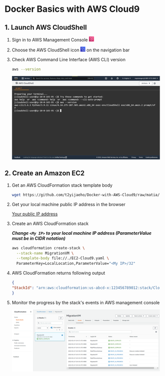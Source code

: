 # Docker Basics with AWS Cloud9


## 1. Launch AWS CloudShell

1. Sign in to AWS Management Console <img src="https://github.com/t2yijaeho/Docker-with-AWS-Cloud9/blob/matia/images/AWS%20Management%20Console.png?raw=true" width="16">

2. Choose the AWS CloudShell icon <img src="https://github.com/t2yijaeho/Docker-with-AWS-Cloud9/blob/matia/images/AWS%20CloudShell.png?raw=true" width="16"> on the navigation bar

3. Check AWS Command Line Interface (AWS CLI) version

    ```bash
    aws --version
    ```

    <img src="https://github.com/t2yijaeho/Docker-with-AWS-Cloud9/blob/matia/images/AWS%20CloudShell%20version.png?raw=true">


## 2. Create an Amazon EC2

1. Get an AWS CloudFormation stack template body

    ```bash
    wget https://github.com/t2yijaeho/Docker-with-AWS-Cloud9/raw/matia/Template/EC2-Cloud9.yaml
    ```

2. Get your local machine public IP address in the browser

    [Your public IP address](http://checkip.amazonaws.com/)

3. Create an AWS CloudFormation stack

    ***Change `<My IP>` to your local machine IP address (ParameterValue must be in CIDR notation)***

    ```bash
    aws cloudformation create-stack \
      --stack-name MigrationVM \
      --template-body file://./EC2-Cloud9.yaml \
      ParameterKey=LocalLocation,ParameterValue="<My IP>/32"
    ```

4. AWS CloudFormation returns following output

    ```json
    {
    "StackId": "arn:aws:cloudformation:us-abcd-x:123456789012:stack/Cloud9IDE/b4d0f5e0-d4c2-11ec-9529-06edcc65f112"
    }
    ```

5. Monitor the progress by the stack's events in AWS management console

    <img src="https://github.com/t2yijaeho/Docker-with-AWS-Cloud9/blob/matia/images/CloudFormation%20Stack%20Creation%20Events.png?raw=true">
